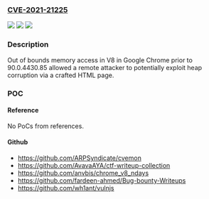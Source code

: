 ### [CVE-2021-21225](https://cve.mitre.org/cgi-bin/cvename.cgi?name=CVE-2021-21225)
![](https://img.shields.io/static/v1?label=Product&message=Chrome&color=blue)
![](https://img.shields.io/static/v1?label=Version&message=%3C%2090.0.4430.85%20&color=brighgreen)
![](https://img.shields.io/static/v1?label=Vulnerability&message=Out%20of%20bounds%20memory%20access&color=brighgreen)

### Description

Out of bounds memory access in V8 in Google Chrome prior to 90.0.4430.85 allowed a remote attacker to potentially exploit heap corruption via a crafted HTML page.

### POC

#### Reference
No PoCs from references.

#### Github
- https://github.com/ARPSyndicate/cvemon
- https://github.com/AvavaAYA/ctf-writeup-collection
- https://github.com/anvbis/chrome_v8_ndays
- https://github.com/fardeen-ahmed/Bug-bounty-Writeups
- https://github.com/wh1ant/vulnjs


